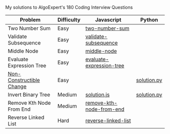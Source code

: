 My solutions to AlgoExpert's 180 Coding Interview Questions

| Problem | Difficulty | Javascript | Python
| --- | --- | --- | --- |
|  Two Number Sum | Easy | [two-number-sum](https://github.com/s0alken/algoexpert-solutions/tree/main/easy/two-number-sum)
|  Validate Subsequence | Easy | [validate-subsequence](https://github.com/s0alken/algoexpert-solutions/tree/main/easy/validate-subsequence)
|  Middle Node | Easy | [middle-node](https://github.com/s0alken/algoexpert-solutions/tree/main/easy/middle-node)
|  Evaluate Expression Tree | Easy | [evaluate-expression-tree](https://github.com/s0alken/algoexpert-solutions/tree/main/easy/evaluate-expression-tree)
|  [Non-Constructible Change](https://github.com/s0alken/algoexpert-solutions/tree/main/easy/non-constructible-change) | Easy | | [solution.py](https://github.com/s0alken/algoexpert-solutions/tree/main/easy/non-constructible-change/solution.py)
|  Invert Binary Tree | Medium | [solution.js](https://github.com/s0alken/algoexpert-solutions/tree/main/medium/invert-binary-tree/solution.js) | [solution.py](https://github.com/s0alken/algoexpert-solutions/tree/main/medium/invert-binary-tree/solution.py)
|  Remove Kth Node From End | Medium | [remove-kth-node-from-end](https://github.com/s0alken/algoexpert-solutions/tree/main/medium/remove-kth-node-from-end)
|  Reverse Linked List | Hard | [reverse-linked-list](https://github.com/s0alken/algoexpert-solutions/tree/main/hard/reverse-linked-list)